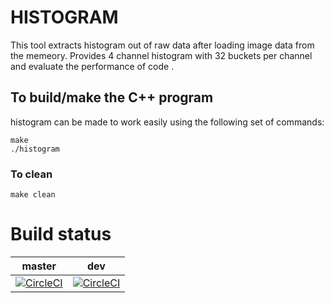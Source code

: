 # HISTOGRAM
This tool extracts histogram out of raw data after loading image data from the memeory.
Provides 4 channel histogram with 32 buckets per channel and evaluate the performance of code .




## To build/make the C++ program

histogram can be made to work easily using the following set of commands:

``` 
make
./histogram

```

### To clean 

```
make clean
```
# Build status
| master | dev |
|:------:|:------:|
[![CircleCI](https://circleci.com/gh/XLAR-8/Histogram.svg?style=svg)](https://circleci.com/gh/XLAR-8/Histogram)|[![CircleCI](https://circleci.com/gh/XLAR-8/Histogram/tree/dev.svg?style=svg)](https://circleci.com/gh/XLAR-8/Histogram/tree/dev)|
